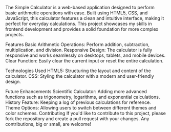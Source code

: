 The Simple Calculator is a web-based application designed to perform basic arithmetic operations with ease. Built using HTML5, CSS, and JavaScript, this calculator features a clean and intuitive interface, making it perfect for everyday calculations. This project showcases my skills in frontend development and provides a solid foundation for more complex projects.

Features
Basic Arithmetic Operations: Perform addition, subtraction, multiplication, and division.
Responsive Design: The calculator is fully responsive and works seamlessly on desktops, tablets, and mobile devices.
Clear Function: Easily clear the current input or reset the entire calculation.

Technologies Used
HTML5: Structuring the layout and content of the calculator.
CSS: Styling the calculator with a modern and user-friendly design.

Future Enhancements
Scientific Calculator: Adding more advanced functions such as trigonometry, logarithms, and exponential calculations.
History Feature: Keeping a log of previous calculations for reference.
Theme Options: Allowing users to switch between different themes and color schemes.
Contributing
If you'd like to contribute to this project, please fork the repository and create a pull request with your changes. Any contributions, big or small, are welcome!
